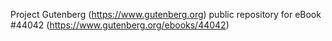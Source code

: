Project Gutenberg (https://www.gutenberg.org) public repository for eBook #44042 (https://www.gutenberg.org/ebooks/44042)
